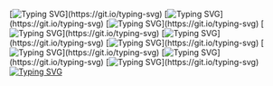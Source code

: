 [![Typing SVG](https://readme-typing-svg.herokuapp.com?size=30&lines=Touch+some+grass.)](https://git.io/typing-svg)
[![Typing SVG](https://readme-typing-svg.herokuapp.com?size=30&lines=Touch+some+grass.)](https://git.io/typing-svg)
[![Typing SVG](https://readme-typing-svg.herokuapp.com?size=30&lines=Touch+some+grass.)](https://git.io/typing-svg)
[![Typing SVG](https://readme-typing-svg.herokuapp.com?size=30&lines=Touch+some+grass.)](https://git.io/typing-svg)
[![Typing SVG](https://readme-typing-svg.herokuapp.com?size=30&lines=Touch+some+grass.)](https://git.io/typing-svg)
[![Typing SVG](https://readme-typing-svg.herokuapp.com?size=30&lines=Touch+some+grass.)](https://git.io/typing-svg)
[![Typing SVG](https://readme-typing-svg.herokuapp.com?size=30&lines=Touch+some+grass.)](https://git.io/typing-svg)
[![Typing SVG](https://readme-typing-svg.herokuapp.com?size=30&lines=Get+A+Life.....)](https://git.io/typing-svg)
[![Typing SVG](https://readme-typing-svg.herokuapp.com?size=30&lines=SUSSY.)](https://git.io/typing-svg)
[![Typing SVG](https://readme-typing-svg.herokuapp.com?size=30&lines=Seamus+You+Loser+make+the+seccond+phase+png+where+I+Have+fire+bleeding+from+my+eyes)](https://git.io/typing-svg)
